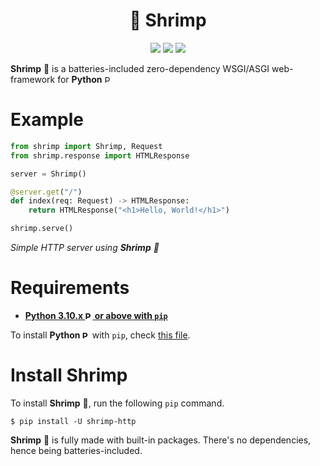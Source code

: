 <!-- MIT LICENSE -->
<!--
MIT License                                                
Copyright (c) 2023-present krillissue                                                                                 Permission is hereby granted, free of charge, to any person obtaining a copy
of this software and associated documentation files (the "Software"), to deal                                         in the Software without restriction, including without limitation the rights
to use, copy, modify, merge, publish, distribute, sublicense, and/or sell                                             copies of the Software, and to permit persons to whom the Software is                                                 furnished to do so, subject to the following conditions:                                                              The above copyright notice and this permission notice shall be included in all
copies or substantial portions of the Software.                                                                       THE SOFTWARE IS PROVIDED "AS IS", WITHOUT WARRANTY OF ANY KIND, EXPRESS OR
IMPLIED, INCLUDING BUT NOT LIMITED TO THE WARRANTIES OF MERCHANTABILITY,
FITNESS FOR A PARTICULAR PURPOSE AND NONINFRINGEMENT. IN NO EVENT SHALL THE
AUTHORS OR COPYRIGHT HOLDERS BE LIABLE FOR ANY CLAIM, DAMAGES OR OTHER
LIABILITY, WHETHER IN AN ACTION OF CONTRACT, TORT OR OTHERWISE, ARISING FROM,
OUT OF OR IN CONNECTION WITH THE SOFTWARE OR THE USE OR OTHER DEALINGS IN THE
SOFTWARE.
-->

<div align="center">
<h1>🦐 Shrimp</h1>
<a href="#install-shrimp"><img src="https://img.shields.io/badge/Batteries_🔋-Included-yellow?labelColor=000000&style=for-the-badge"></a> <a href="#requirements"><img src="https://img.shields.io/badge/Python-3.10+-FFD43B?labelColor=306998&style=for-the-badge&logo=python&logoColor=white"></a> <a href="LICENSE"><img src="https://img.shields.io/badge/License-MIT-green?style=for-the-badge"></a>
</div>

**Shrimp** 🦐 is a batteries-included zero-dependency WSGI/ASGI web-framework for **Python** <img src="https://python.org/favicon.ico" alt="Python" height="12">

# Example
```py
from shrimp import Shrimp, Request
from shrimp.response import HTMLResponse

server = Shrimp()

@server.get("/")
def index(req: Request) -> HTMLResponse:
    return HTMLResponse("<h1>Hello, World!</h1>")

shrimp.serve()
```
*Simple HTTP server using **Shrimp** 🦐*

# Requirements
- [**Python 3.10.x <img src="https://python.org/favicon.ico" alt="Python" height="12"> or above with `pip`**](https://python.org)

To install **Python <img src="https://python.org/favicon.ico" alt="Python" height="12">** with `pip`, check [this file](INSTALL%20PYTHON.md).

# Install Shrimp
To install **Shrimp** 🦐, run the following `pip` command.

```
$ pip install -U shrimp-http
```

**Shrimp** 🦐 is fully made with built-in packages. There's no dependencies, hence being batteries-included.
